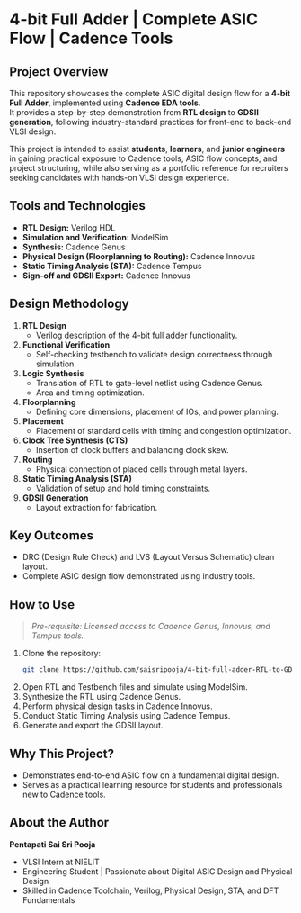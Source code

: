 # 4-bit Full Adder | Complete ASIC Flow | Cadence Tools

## Project Overview
This repository showcases the complete ASIC digital design flow for a **4-bit Full Adder**, implemented using **Cadence EDA tools**.  
It provides a step-by-step demonstration from **RTL design** to **GDSII generation**, following industry-standard practices for front-end to back-end VLSI design.

This project is intended to assist **students**, **learners**, and **junior engineers** in gaining practical exposure to Cadence tools, ASIC flow concepts, and project structuring, while also serving as a portfolio reference for recruiters seeking candidates with hands-on VLSI design experience.

## Tools and Technologies
- **RTL Design:** Verilog HDL
- **Simulation and Verification:** ModelSim
- **Synthesis:** Cadence Genus
- **Physical Design (Floorplanning to Routing):** Cadence Innovus
- **Static Timing Analysis (STA):** Cadence Tempus
- **Sign-off and GDSII Export:** Cadence Innovus

## Design Methodology
1. **RTL Design**
   - Verilog description of the 4-bit full adder functionality.
2. **Functional Verification**
   - Self-checking testbench to validate design correctness through simulation.
3. **Logic Synthesis**
   - Translation of RTL to gate-level netlist using Cadence Genus.
   - Area and timing optimization.
4. **Floorplanning**
   - Defining core dimensions, placement of IOs, and power planning.
5. **Placement**
   - Placement of standard cells with timing and congestion optimization.
6. **Clock Tree Synthesis (CTS)**
   - Insertion of clock buffers and balancing clock skew.
7. **Routing**
   - Physical connection of placed cells through metal layers.
8. **Static Timing Analysis (STA)**
   - Validation of setup and hold timing constraints.
9. **GDSII Generation**
   - Layout extraction for fabrication.

## Key Outcomes
- DRC (Design Rule Check) and LVS (Layout Versus Schematic) clean layout.
- Complete ASIC design flow demonstrated using industry tools.

## How to Use
> *Pre-requisite: Licensed access to Cadence Genus, Innovus, and Tempus tools.*

1. Clone the repository:
   ```bash
   git clone https://github.com/saisripooja/4-bit-full-adder-RTL-to-GDS-II-Using-cadence-.git
   ```
2. Open RTL and Testbench files and simulate using ModelSim.
3. Synthesize the RTL using Cadence Genus.
4. Perform physical design tasks in Cadence Innovus.
5. Conduct Static Timing Analysis using Cadence Tempus.
6. Generate and export the GDSII layout.

## Why This Project?
- Demonstrates end-to-end ASIC flow on a fundamental digital design.
- Serves as a practical learning resource for students and professionals new to Cadence tools.

## About the Author
**Pentapati Sai Sri Pooja**  
- VLSI Intern at NIELIT  
- Engineering Student | Passionate about Digital ASIC Design and Physical Design  
- Skilled in Cadence Toolchain, Verilog, Physical Design, STA, and DFT Fundamentals
